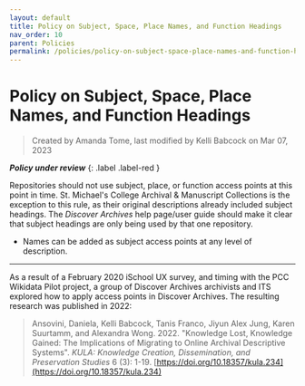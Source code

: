 ```yaml
---
layout: default
title: Policy on Subject, Space, Place Names, and Function Headings
nav_order: 10
parent: Policies
permalink: /policies/policy-on-subject-space-place-names-and-function-headings
---
```


# Policy on Subject, Space, Place Names, and Function Headings

> Created by Amanda Tome, last modified by Kelli Babcock on Mar 07, 2023

_**Policy under review**_
{: .label .label-red }

Repositories should not use subject, place, or function access points at this point in time. St. Michael's College Archival & Manuscript Collections is the exception to this rule, as their original descriptions already included subject headings. The *Discover Archives* help page/user guide should make it clear that subject headings are only being used by that one repository.

* Names can be added as subject access points at any level of description.

---

As a result of a February 2020 iSchool UX survey, and timing with the PCC Wikidata Pilot project, a group of Discover Archives archivists and ITS explored how to apply access points in Discover Archives. The resulting research was published in 2022:
> Ansovini, Daniela, Kelli Babcock, Tanis Franco, Jiyun Alex Jung, Karen Suurtamm, and Alexandra Wong. 2022. "Knowledge Lost, Knowledge Gained: The Implications of Migrating to Online Archival Descriptive Systems". *KULA: Knowledge Creation, Dissemination, and Preservation Studies* 6 (3): 1-19. [https://doi.org/10.18357/kula.234](https://doi.org/10.18357/kula.234)